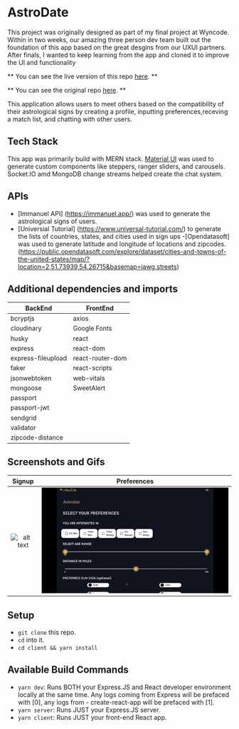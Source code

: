 # AstroDate

This project was originally designed as part of my final project at Wyncode. Within in two weeks, our amazing three person dev team built out the foundation of this app based on the great desgins from our UXUI partners. After finals, I wanted to keep learning from the app and cloned it to improve the UI and functionality 

** You can see the live version of this repo [here](https://itchonib-astrodate.herokuapp.com/). **

** You can see the original repo [here](https://github.com/wyncode/c39_astro_match). **

This application allows users to meet others based on the compatibility of their astrological signs by creating a profile, inputting preferences,receving a match list, and chatting with other users.


## Tech Stack

This app was primarily build with MERN stack. [Material UI](https://material-ui.com/) was used to generate custom components like steppers, ranger sliders, and carousels. Socket.IO amd MongoDB change streams helped create the chat system. 


## APIs

- [Immanuel API] (https://immanuel.app/) was used to generate the astrological signs of users. 
- [Universial Tutorial] (https://www.universal-tutorial.com/) to generate the lists of countries, states, and cities used in sign ups 
-[Opendatasoft] was used to generate latitude and longitude of locations and zipcodes. (https://public.opendatasoft.com/explore/dataset/cities-and-towns-of-the-united-states/map/?location=2,51.73939,54.26715&basemap=jawg.streets)

## Additional dependencies and imports 


| BackEnd             | FrontEnd           |
| ------------------- | ------------------ |
| bcryptjs            | axios              |
| cloudinary          | Google Fonts       | 
| husky               | react              |
| express             | react-dom          |
| express-fileupload  | react-router-dom   |
| faker               | react-scripts      |
| jsonwebtoken        | web-vitals         |
| mongoose            | SweetAlert         |    
| passport            |        
| passport-jwt        |
| sendgrid            |
| validator           |
| zipcode-distance    |



## Screenshots and Gifs

Signup                               |  Preferences
:-----------------------------------:|:-----------------------------------:
![alt text](./images/signup.gif)     |  ![alt text](./images/preferences.gif)



## Setup

- `git clone` this repo.
- `cd` into it.
- `cd client && yarn install`

## Available Build Commands
- `yarn dev`: Runs BOTH your Express.JS and React developer environment locally at the same time. Any logs coming from Express will be prefaced with [0], any logs from - create-react-app will be prefaced with [1].
- `yarn server`: Runs JUST your Express.JS server.
- `yarn client`: Runs JUST your front-end React app.


